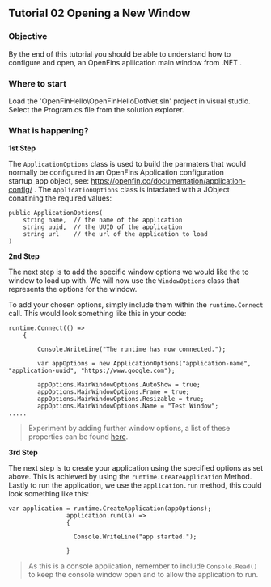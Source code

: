
## Tutorial 02 Opening a New Window

### Objective

By the end of this tutorial you should be able to understand how to configure and open, an OpenFins apllication main window from .NET .

### Where to start

Load the 'OpenFinHello\OpenFinHelloDotNet.sln' project in visual studio.  Select the Program.cs file from the solution explorer.

### What is happening?

**1st Step**

The `ApplicationOptions` class is used to build the parmaters that would normally be configured in an OpenFins Application configuration startup_app object, see: https://openfin.co/documentation/application-config/ .  The `ApplicationOptions` class is intaciated with a JObject conatining the required values:

```
public ApplicationOptions(
	string name,  // the name of the application
	string uuid,  // the UUID of the application
	string url    // the url of the application to load
)
```
**2nd Step**

The next step is to add the specific window options we would like the to window to load up with.  We will now use the `WindowOptions` class that represents the options for the window.

To add your chosen options, simply include them within the `runtime.Connect` call.  This would look something like this in your code:

```
runtime.Connect(() =>
    {

        Console.WriteLine("The runtime has now connected.");

        var appOptions = new ApplicationOptions("application-name", "application-uuid", "https://www.google.com");

        appOptions.MainWindowOptions.AutoShow = true;
        appOptions.MainWindowOptions.Frame = true;
        appOptions.MainWindowOptions.Resizable = true;
        appOptions.MainWindowOptions.Name = "Test Window";                            
.....

```

>Experiment by adding further window options, a list of these properties can be found [here](http://cdn.openfin.co/docs/csharp/latest/OpenfinDesktop/html/BC44BFD5.htm). 

**3rd Step**

The next step is to create your application using the specified options as set above.  This is achieved by using the `runtime.CreateApplication` Method.  Lastly to run the application, we use the `application.run` method, this could look something like this:

```
var application = runtime.CreateApplication(appOptions);
                application.run((a) =>
                {

                  Console.WriteLine("app started.");
            
                }

```

>As this is a console application, remember to include `Console.Read()` to keep the console window open and to allow the application to run.


